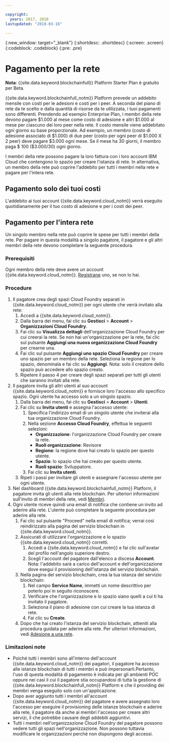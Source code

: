 ```yaml
---

copyright:
  years: 2017, 2018
lastupdated: "2018-03-16"

---
```


{:new_window: target="_blank"}
{:shortdesc: .shortdesc}
{:screen: .screen}
{:codeblock: .codeblock}
{:pre: .pre}

# Pagamento per la rete

**Nota**: {{site.data.keyword.blockchainfull}} Platform Starter Plan è gratuito per Beta.

{{site.data.keyword.blockchainfull_notm}} Platform prevede un addebito mensile con costi per le adesioni e costi per i peer. A seconda del piano di rete da te scelto e dalla quantità di risorse da te utilizzata, i tuoi pagamenti sono differenti. Prendendo ad esempio Enterprise Plan, i membri della rete devono pagare $1.000 al mese come costo di adesione e altri $1.000 al mese per ciascuno dei loro peer nella rete. Il costo mensile viene addebitato ogni giorno su base proporzionale. Ad esempio, un membro (costo di adesione associato di $1.000) di due peer (costo per ogni peer di $1.000 X 2 peer) deve pagare $3.000 ogni mese. Se il mese ha 30 giorni, il membro paga $ 100 ($3.000/30) ogni giorno.

I membri della rete possono pagare la loro fattura con i loro account IBM Cloud che contengono lo spazio per creare l'istanza di rete. In alternativa, un membro della rete può coprire l'addebito per tutti i membri nella rete e pagare per l'intera rete.


## Pagamento solo dei tuoi costi
L'addebito ai tuoi account {{site.data.keyword.cloud_notm}} verrà eseguito quotidianamente per il tuo costo di adesione e per i costi dei peer.


## Pagamento per l'intera rete
Un singolo membro nella rete può coprire le spese per tutti i membri della rete. Per pagare in questa modalità a singolo pagatore, il pagatore e gli altri membri della rete devono completare la seguente procedura.

### Prerequisiti
Ogni membro della rete deve avere un account {{site.data.keyword.cloud_notm}}. [Registrane](https://console.bluemix.net/registration/) uno, se non lo hai.

### Procedure
1. Il pagatore crea degli spazi Cloud Foundry separati in {{site.data.keyword.cloud_notm}} per ogni utente che verrà invitato alla rete:
   1. Accedi a {{site.data.keyword.cloud_notm}}.
   2. Dalla barra dei menu, fai clic su **Gestisci** > **Account** > **Organizzazioni Cloud Foundry**.
   3. Fai clic su **Visualizza dettagli** dell'organizzazione Cloud Foundry per cui creerai la rete. Se non hai un'organizzazione per la rete, fai clic sul pulsante **Aggiungi una nuova organizzazione Cloud Foundry** per crearne una.
   4. Fai clic sul pulsante **Aggiungi uno spazio Cloud Foundry** per creare uno spazio per un membro della rete.  Seleziona la regione per lo spazio, denominala e fai clic su **Aggiungi**.  Nota: solo il creatore dello spazio può accedere allo spazio creato.
   5. Ripetere il passo 4 per creare degli spazi separati per tutti gli utenti che saranno invitati alla rete.
2. Il pagatore invita gli altri utenti al suo account {{site.data.keyword.cloud_notm}} e fornisce loro l'accesso allo specifico spazio. Ogni utente ha accesso solo a un singolo spazio.
   1. Dalla barra dei menu, fai clic su **Gestisci** > **Account** > **Utenti**.  
   2. Fai clic su **Invita utenti** e assegna l'accesso utente:
      1. Specifica l'indirizzo email di un singolo utente che inviterai alla tua organizzazione Cloud Foundry.
      2. Nella sezione **Accesso Cloud Foundry**, effettua le seguenti selezioni:
         - **Organizzazione**: l'organizzazione Cloud Foundry per creare la rete.
         - **Ruoli organizzazione**: Revisore
         - **Regione**: la regione dove hai creato lo spazio per questo utente.
         - **Spazio**: lo spazio che hai creato per questo utente.
         - **Ruoli spazio**: Sviluppatore.
      3. Fai clic su **Invita utenti**.
   3. Ripeti i passi per invitare gli utenti e assegnare l'accesso utente per ogni utente.
3. Nel dashboard {{site.data.keyword.blockchainfull_notm}} Platform, il pagatore invita gli utenti alla rete blockchain. Per ulteriori informazioni sull'invito di membri della rete, vedi [Membri](https://console.bluemix.net/docs/services/blockchain/v10_dashboard.html#members).
4. Ogni utente riceve quindi una email di notifica che contiene un invito ad aderire alla rete. L'utente può completare la seguente procedura per aderire alla rete.
   1. Fai clic sul pulsante "Proceed" nella email di notifica; verrai così reindirizzato alla pagina del servizio blockchain in {{site.data.keyword.cloud_notm}}.
   2. Assicurati di utilizzare l'organizzazione e lo spazio {{site.data.keyword.cloud_notm}} corretti.
      1. Accedi a {{site.data.keyword.cloud_notm}} e fai clic sull'avatar del profilo nell'angolo superiore destro.
      2. Scegli l'account del pagatore dall'elenco a discesa **Account**. Nota: l'addebito sarà a carico dell'account e dell'organizzazione dove esegui il provisioning dell'istanza del servizio blockchain.  
   4. Nella pagina del servizio blockchain, crea la tua istanza del servizio blockchain:
      1. Nel campo **Service Name**, immetti un nome descrittivo per poterlo poi in seguito riconoscere.
      2. Verificare che l'organizzazione e lo spazio siano quelli a cui ti ha invitato il pagatore.
      3. Seleziona il piano di adesione con cui creare la tua istanza di rete.
      4. Fai clic su **Create**.
   5. Dopo che hai creato l'istanza del servizio blockchain, attieniti alla procedura guidata per aderire alla rete. Per ulteriori informazioni, vedi [Adesione a una rete](https://console.bluemix.net/docs/services/blockchain/get_start.html#joining-a-network).

### Limitazioni note
- Poiché tutti i membri sono all'interno dell'account {{site.data.keyword.cloud_notm}} dei pagatori, il pagatore ha accesso alle istanze blockchain di tutti i membri e può impersonarli.Pertanto, l'uso di questa modalità di pagamento è indicata per gli ambienti POC oppure nei casi il cui il pagatore stia occupandosi di tutta la gestione di {{site.data.keyword.blockchainfull_notm}} Platform e che il providing dei membri venga eseguito solo con un'applicazione.  
- Dopo aver aggiunto tutti i membri all'account {{site.data.keyword.cloud_notm}} del pagatore e avere assegnato loro l'accesso per eseguire il provisioning delle istanze blockchain e aderire alla rete, il pagatore dà anche ai membri l'accesso per creare altri servizi, il che potrebbe causare degli addebiti aggiuntivi.  
- Tutti i membri nell'organizzazione Cloud Foundry del pagatore possono vedere tutti gli spazi nell'organizzazione. Non possono tuttavia modificare le organizzazioni perché non dispongono degli accessi.
